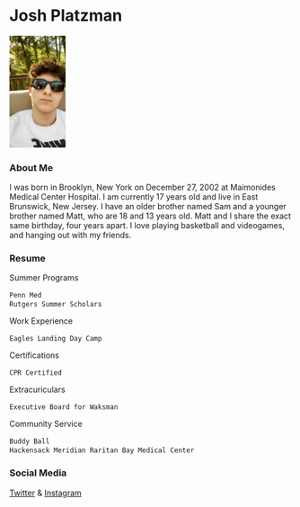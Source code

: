 # Josh Platzman

<img src="me.jpg" width="100">

### About Me

I was born in Brooklyn, New York on December 27, 2002 at Maimonides Medical Center Hospital. I am currently 17 years old and live in East Brunswick, New Jersey. 
I have an older brother named Sam and a younger brother named Matt, who are 18 and 13 years old. Matt and I share the exact same birthday, four years apart. 
I love playing basketball and videogames, and hanging out with my friends. 

### Resume

Summer Programs
```
Penn Med 
Rutgers Summer Scholars
```
Work Experience 
```
Eagles Landing Day Camp
```
Certifications
```
CPR Certified
```
Extracuriculars
```
Executive Board for Waksman
```
Community Service
```
Buddy Ball
Hackensack Meridian Raritan Bay Medical Center
```

### Social Media

[Twitter](https://twitter.com/JPlatzman) &
[Instagram](https://www.instagram.com/joshplatzman/?hl=en)

